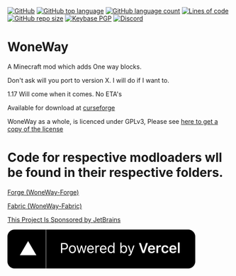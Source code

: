 [![GitHub](https://img.shields.io/github/license/PugsMods/WoneWay?label=License%3A&style=for-the-badge)](https://github.com/PugsMods/WoneWay)
[![GitHub top language](https://img.shields.io/github/languages/top/PugsMods/WoneWay?style=for-the-badge)](https://github.com/PugsMods/WoneWay)
[![GitHub language count](https://img.shields.io/github/languages/count/PugsMods/WoneWay?style=for-the-badge)](https://github.com/PugsMods/WoneWay)
[![Lines of code](https://img.shields.io/tokei/lines/github.com/PugsMods/WoneWay?label=Lines%20Of%20Code%3A&style=for-the-badge)](https://github.com/PugsMods/WoneWay)
[![GitHub repo size](https://img.shields.io/github/repo-size/PugsMods/WoneWay?style=for-the-badge)](https://github.com/PugsMods/WoneWay)
[![Keybase PGP](https://img.shields.io/keybase/pgp/pugzarecute?style=for-the-badge)](https://keybase.io/pugzarecute)
[![Discord](https://img.shields.io/discord/773211530413867028?label=Discord%3A&style=for-the-badge)](https://discord.gg/geNRqMu5XW)
# WoneWay
A Minecraft mod which adds One way blocks. 

Don't ask will you port to version X. I will do if I want to.

1.17 Will come when it comes. No ETA's

Available for download at [curseforge](https://www.curseforge.com/minecraft/mc-mods/woneway)

WoneWay as a whole, is licenced under GPLv3, Please see [here to get a copy of the license](https://www.gnu.org/licenses/gpl-3.0.txt)

# Code for respective modloaders wll be found in their respective folders.
[Forge (WoneWay-Forge)](https://github.com/PugsMods/WoneWay/tree/1.16.X/WoneWay-Forge)

[Fabric (WoneWay-Fabric)](https://github.com/PugsMods/WoneWay/tree/1.16.X/WoneWay-Fabric)

[This Project Is Sponsored by JetBrains](https://jetbrains.com/)

[![Vercel](img/vercel.svg)](https://vercel.com/?utm_source=pugsmods&utm_campaign=oss)
